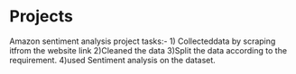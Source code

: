 # Projects
Amazon sentiment analysis project
tasks:- 1) Collecteddata by scraping itfrom the website link
        2)Cleaned the data
        3)Split the data according to the requirement.
        4)used Sentiment analysis on the dataset.
